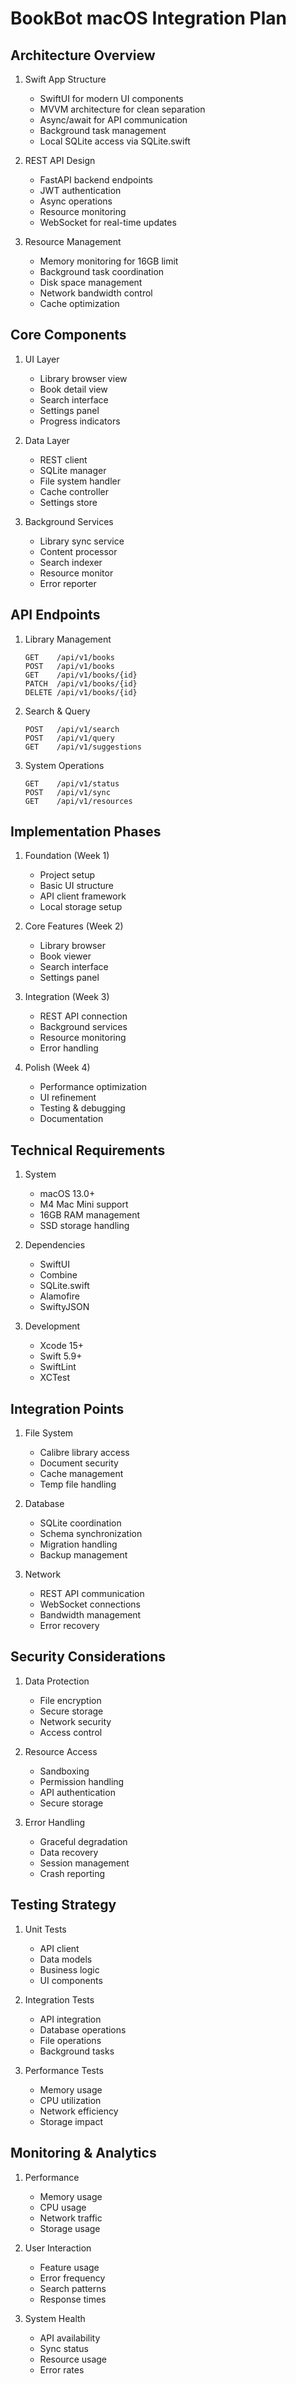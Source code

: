 # BookBot macOS Integration Plan

## Architecture Overview
1. Swift App Structure
   - SwiftUI for modern UI components
   - MVVM architecture for clean separation
   - Async/await for API communication
   - Background task management
   - Local SQLite access via SQLite.swift

2. REST API Design
   - FastAPI backend endpoints
   - JWT authentication
   - Async operations
   - Resource monitoring
   - WebSocket for real-time updates

3. Resource Management
   - Memory monitoring for 16GB limit
   - Background task coordination
   - Disk space management
   - Network bandwidth control
   - Cache optimization

## Core Components
1. UI Layer
   - Library browser view
   - Book detail view
   - Search interface
   - Settings panel
   - Progress indicators

2. Data Layer
   - REST client
   - SQLite manager
   - File system handler
   - Cache controller
   - Settings store

3. Background Services
   - Library sync service
   - Content processor
   - Search indexer
   - Resource monitor
   - Error reporter

## API Endpoints
1. Library Management
   ```
   GET    /api/v1/books
   POST   /api/v1/books
   GET    /api/v1/books/{id}
   PATCH  /api/v1/books/{id}
   DELETE /api/v1/books/{id}
   ```

2. Search & Query
   ```
   POST   /api/v1/search
   POST   /api/v1/query
   GET    /api/v1/suggestions
   ```

3. System Operations
   ```
   GET    /api/v1/status
   POST   /api/v1/sync
   GET    /api/v1/resources
   ```

## Implementation Phases
1. Foundation (Week 1)
   - Project setup
   - Basic UI structure
   - API client framework
   - Local storage setup

2. Core Features (Week 2)
   - Library browser
   - Book viewer
   - Search interface
   - Settings panel

3. Integration (Week 3)
   - REST API connection
   - Background services
   - Resource monitoring
   - Error handling

4. Polish (Week 4)
   - Performance optimization
   - UI refinement
   - Testing & debugging
   - Documentation

## Technical Requirements
1. System
   - macOS 13.0+
   - M4 Mac Mini support
   - 16GB RAM management
   - SSD storage handling

2. Dependencies
   - SwiftUI
   - Combine
   - SQLite.swift
   - Alamofire
   - SwiftyJSON

3. Development
   - Xcode 15+
   - Swift 5.9+
   - SwiftLint
   - XCTest

## Integration Points
1. File System
   - Calibre library access
   - Document security
   - Cache management
   - Temp file handling

2. Database
   - SQLite coordination
   - Schema synchronization
   - Migration handling
   - Backup management

3. Network
   - REST API communication
   - WebSocket connections
   - Bandwidth management
   - Error recovery

## Security Considerations
1. Data Protection
   - File encryption
   - Secure storage
   - Network security
   - Access control

2. Resource Access
   - Sandboxing
   - Permission handling
   - API authentication
   - Secure storage

3. Error Handling
   - Graceful degradation
   - Data recovery
   - Session management
   - Crash reporting

## Testing Strategy
1. Unit Tests
   - API client
   - Data models
   - Business logic
   - UI components

2. Integration Tests
   - API integration
   - Database operations
   - File operations
   - Background tasks

3. Performance Tests
   - Memory usage
   - CPU utilization
   - Network efficiency
   - Storage impact

## Monitoring & Analytics
1. Performance
   - Memory usage
   - CPU usage
   - Network traffic
   - Storage usage

2. User Interaction
   - Feature usage
   - Error frequency
   - Search patterns
   - Response times

3. System Health
   - API availability
   - Sync status
   - Resource usage
   - Error rates
